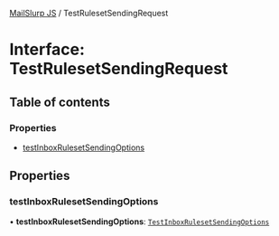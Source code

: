 [MailSlurp JS](../README.md) / TestRulesetSendingRequest

# Interface: TestRulesetSendingRequest

## Table of contents

### Properties

- [testInboxRulesetSendingOptions](TestRulesetSendingRequest.md#testinboxrulesetsendingoptions)

## Properties

### testInboxRulesetSendingOptions

• **testInboxRulesetSendingOptions**: [`TestInboxRulesetSendingOptions`](TestInboxRulesetSendingOptions.md)

